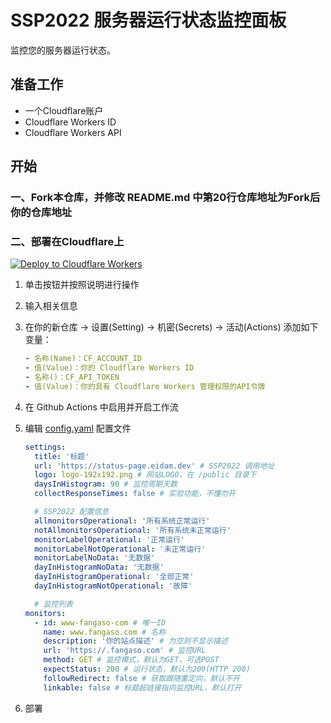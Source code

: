 # SSP2022 服务器运行状态监控面板

监控您的服务器运行状态。

## 准备工作

- 一个Cloudflare账户
- Cloudflare Workers ID
- Cloudflare Workers API

## 开始

### 一、Fork本仓库，并修改 README.md 中第20行仓库地址为Fork后你的仓库地址


### 二、部署在Cloudflare上

[![Deploy to Cloudflare Workers](https://camo.githubusercontent.com/1f3d0b4d44a2c3f12c78bd02bae907169430e04d728006db9f97a4befa64c886/68747470733a2f2f6465706c6f792e776f726b6572732e636c6f7564666c6172652e636f6d2f627574746f6e3f706169643d74727565)](https://deploy.workers.cloudflare.com/?url=[https://github.com/fangaso/ssp2022](https://github.com/easysys2022/SSP2022))

1. 单击按钮并按照说明进行操作
2. 输入相关信息
3. 在你的新仓库 -> 设置(Setting) -> 机密(Secrets) -> 活动(Actions) 添加如下变量：

   ```yaml
   - 名称(Name)：CF_ACCOUNT_ID
   - 值(Value)：你的 Cloudflare Workers ID
   - 名称()：CF_API_TOKEN
   - 值(Value)：你的具有 Cloudflare Workers 管理权限的API令牌
   ```

4. 在 Github Actions 中启用并开启工作流
5. 编辑 [config.yaml](./config.yaml) 配置文件

   ```yaml
   settings:
     title: '标题'
     url: 'https://status-page.eidam.dev' # SSP2022 调用地址
     logo: logo-192x192.png # 网站LOGO，在 /public 目录下
     daysInHistogram: 90 # 监控周期天数
     collectResponseTimes: false # 实验功能，不懂勿开

     # SSP2022 配置信息
     allmonitorsOperational: '所有系统正常运行'
     notAllmonitorsOperational: '所有系统未正常运行'
     monitorLabelOperational: '正常运行'
     monitorLabelNotOperational: '未正常运行'
     monitorLabelNoData: '无数据'
     dayInHistogramNoData: '无数据'
     dayInHistogramOperational: '全部正常'
     dayInHistogramNotOperational: '故障'

     # 监控列表
   monitors:
     - id: www-fangaso-com # 唯一ID
       name: www.fangaso.com # 名称
       description: '你的站点描述' # 为空则不显示描述
       url: 'https://.fangaso.com' # 监控URL
       method: GET # 监控模式，默认为GET，可选POST
       expectStatus: 200 # 运行状态，默认为200(HTTP 200)
       followRedirect: false # 获取跟随重定向，默认不开
       linkable: false # 标题超链接指向监控URL，默认打开
   ```

6. 部署
